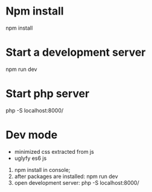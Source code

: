 # Npm install

npm install

# Start a development server

npm run dev

# Start php server

php -S localhost:8000/

# Dev mode

- minimized css extracted from js
- uglyfy es6 js

1. npm install in console;
2. after packages are installed: npm run dev
3. open development server: php -S localhost:8000/
